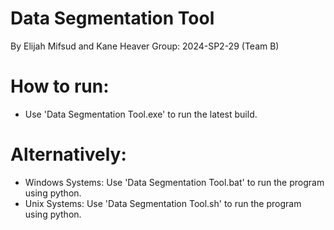 # Data Segmentation Tool
By Elijah Mifsud and Kane Heaver
Group: 2024-SP2-29 (Team B)

# How to run:
- Use 'Data Segmentation Tool.exe' to run the latest build. 

# Alternatively: 
- Windows Systems: Use 'Data Segmentation Tool.bat' to run the program using python.
- Unix Systems: Use 'Data Segmentation Tool.sh' to run the program using python. 